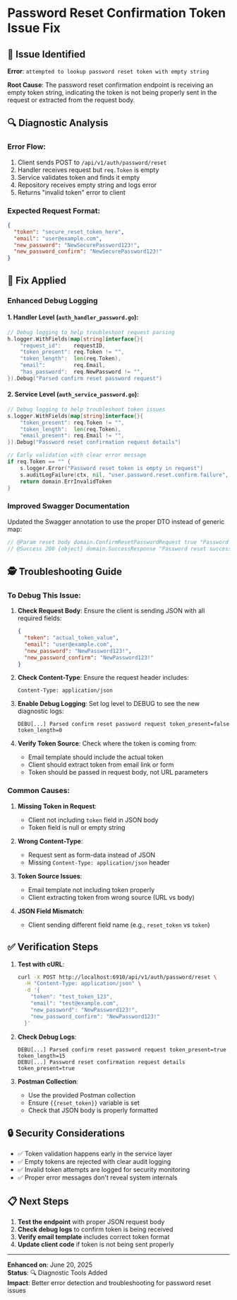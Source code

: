 # Password Reset Confirmation Token Issue Fix

## 🐛 **Issue Identified**

**Error**: `attempted to lookup password reset token with empty string`

**Root Cause**: The password reset confirmation endpoint is receiving an empty token string, indicating the token is not being properly sent in the request or extracted from the request body.

## 🔍 **Diagnostic Analysis**

### **Error Flow**:
1. Client sends POST to `/api/v1/auth/password/reset`
2. Handler receives request but `req.Token` is empty
3. Service validates token and finds it empty
4. Repository receives empty string and logs error
5. Returns "invalid token" error to client

### **Expected Request Format**:
```json
{
  "token": "secure_reset_token_here",
  "email": "user@example.com",
  "new_password": "NewSecurePassword123!",
  "new_password_confirm": "NewSecurePassword123!"
}
```

## 🔧 **Fix Applied**

### **Enhanced Debug Logging**

#### **1. Handler Level** (`auth_handler_password.go`):
```go
// Debug logging to help troubleshoot request parsing
h.logger.WithFields(map[string]interface{}{
    "request_id":    requestID,
    "token_present": req.Token != "",
    "token_length":  len(req.Token),
    "email":         req.Email,
    "has_password":  req.NewPassword != "",
}).Debug("Parsed confirm reset password request")
```

#### **2. Service Level** (`auth_service_password.go`):
```go
// Debug logging to help troubleshoot token issues
s.logger.WithFields(map[string]interface{}{
    "token_present": req.Token != "",
    "token_length":  len(req.Token),
    "email_present": req.Email != "",
}).Debug("Password reset confirmation request details")

// Early validation with clear error message
if req.Token == "" {
    s.logger.Error("Password reset token is empty in request")
    s.auditLogFailure(ctx, nil, "user.password.reset.confirm.failure", "Empty reset token", clientIP, userAgent, domain.ErrInvalidToken)
    return domain.ErrInvalidToken
}
```

### **Improved Swagger Documentation**

Updated the Swagger annotation to use the proper DTO instead of generic map:

```go
// @Param reset body domain.ConfirmResetPasswordRequest true "Password reset confirmation data"
// @Success 200 {object} domain.SuccessResponse "Password reset successfully"
```

## 🕵️ **Troubleshooting Guide**

### **To Debug This Issue**:

1. **Check Request Body**: Ensure the client is sending JSON with all required fields:
   ```json
   {
     "token": "actual_token_value",
     "email": "user@example.com", 
     "new_password": "NewPassword123!",
     "new_password_confirm": "NewPassword123!"
   }
   ```

2. **Check Content-Type**: Ensure the request header includes:
   ```
   Content-Type: application/json
   ```

3. **Enable Debug Logging**: Set log level to DEBUG to see the new diagnostic logs:
   ```
   DEBU[...] Parsed confirm reset password request token_present=false token_length=0
   ```

4. **Verify Token Source**: Check where the token is coming from:
   - Email template should include the actual token
   - Client should extract token from email link or form
   - Token should be passed in request body, not URL parameters

### **Common Causes**:

1. **Missing Token in Request**:
   - Client not including `token` field in JSON body
   - Token field is null or empty string

2. **Wrong Content-Type**:
   - Request sent as form-data instead of JSON
   - Missing `Content-Type: application/json` header

3. **Token Source Issues**:
   - Email template not including token properly
   - Client extracting token from wrong source (URL vs body)

4. **JSON Field Mismatch**:
   - Client sending different field name (e.g., `reset_token` vs `token`)

## ✅ **Verification Steps**

1. **Test with cURL**:
   ```bash
   curl -X POST http://localhost:6910/api/v1/auth/password/reset \
     -H "Content-Type: application/json" \
     -d '{
       "token": "test_token_123",
       "email": "test@example.com",
       "new_password": "NewPassword123!",
       "new_password_confirm": "NewPassword123!"
     }'
   ```

2. **Check Debug Logs**:
   ```
   DEBU[...] Parsed confirm reset password request token_present=true token_length=15
   DEBU[...] Password reset confirmation request details token_present=true
   ```

3. **Postman Collection**:
   - Use the provided Postman collection
   - Ensure `{{reset_token}}` variable is set
   - Check that JSON body is properly formatted

## 🔒 **Security Considerations**

- ✅ Token validation happens early in the service layer
- ✅ Empty tokens are rejected with clear audit logging
- ✅ Invalid token attempts are logged for security monitoring
- ✅ Proper error messages don't reveal system internals

## 📋 **Next Steps**

1. **Test the endpoint** with proper JSON request body
2. **Check debug logs** to confirm token is being received
3. **Verify email template** includes correct token format
4. **Update client code** if token is not being sent properly

---

**Enhanced on**: June 20, 2025  
**Status**: 🔍 Diagnostic Tools Added  
**Impact**: Better error detection and troubleshooting for password reset issues
